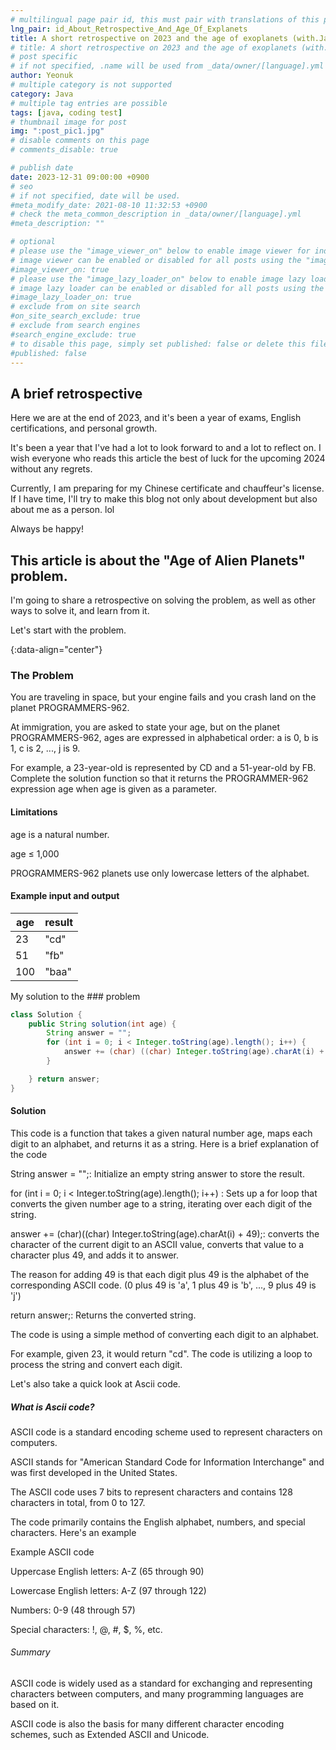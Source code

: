 ```yaml
---
# multilingual page pair id, this must pair with translations of this page. (This name must be unique)
lng_pair: id_About_Retrospective_And_Age_Of_Explanets
title: A short retrospective on 2023 and the age of exoplanets (with.Java)
# title: A short retrospective on 2023 and the age of exoplanets (with.Java)
# post specific
# if not specified, .name will be used from _data/owner/[language].yml
author: Yeonuk
# multiple category is not supported
category: Java
# multiple tag entries are possible
tags: [java, coding test]
# thumbnail image for post
img: ":post_pic1.jpg"
# disable comments on this page
# comments_disable: true

# publish date
date: 2023-12-31 09:00:00 +0900
# seo
# if not specified, date will be used.
#meta_modify_date: 2021-08-10 11:32:53 +0900
# check the meta_common_description in _data/owner/[language].yml
#meta_description: ""

# optional
# please use the "image_viewer_on" below to enable image viewer for individual pages or posts (_posts/ or [language]/_posts folders).
# image viewer can be enabled or disabled for all posts using the "image_viewer_posts: true" setting in _data/conf/main.yml.
#image_viewer_on: true
# please use the "image_lazy_loader_on" below to enable image lazy loader for individual pages or posts (_posts/ or [language]/_posts folders).
# image lazy loader can be enabled or disabled for all posts using the "image_lazy_loader_posts: true" setting in _data/conf/main.yml.
#image_lazy_loader_on: true
# exclude from on site search
#on_site_search_exclude: true
# exclude from search engines
#search_engine_exclude: true
# to disable this page, simply set published: false or delete this file
#published: false
---
```


<!-- outline-start -->

## A brief retrospective

Here we are at the end of 2023, and it's been a year of exams, English certifications, and personal growth.

It's been a year that I've had a lot to look forward to and a lot to reflect on. I wish everyone who reads this article the best of luck for the upcoming 2024 without any regrets.

Currently, I am preparing for my Chinese certificate and chauffeur's license. If I have time, I'll try to make this blog not only about development but also about me as a person. lol

Always be happy!

## This article is about the "Age of Alien Planets" problem.

I'm going to share a retrospective on solving the problem, as well as other ways to solve it, and learn from it.

Let's start with the problem.

{:data-align="center"}

<!-- outline-end -->

### The Problem

You are traveling in space, but your engine fails and you crash land on the planet PROGRAMMERS-962.

At immigration, you are asked to state your age, but on the planet PROGRAMMERS-962, ages are expressed in alphabetical order: a is 0, b is 1, c is 2, ..., j is 9.

For example, a 23-year-old is represented by CD and a 51-year-old by FB. Complete the solution function so that it returns the PROGRAMMER-962 expression age when age is given as a parameter.

#### Limitations

age is a natural number.

age ≤ 1,000

PROGRAMMERS-962 planets use only lowercase letters of the alphabet.

#### Example input and output

| age | result |
| --- | ------ |
| 23  | "cd"   |
| 51  | "fb"   |
| 100 | "baa"  |

My solution to the ### problem

```java
class Solution {
    public String solution(int age) {
        String answer = "";
        for (int i = 0; i < Integer.toString(age).length(); i++) {
            answer += (char) ((char) Integer.toString(age).charAt(i) + 49);
        }

    } return answer;
}
```

#### Solution

This code is a function that takes a given natural number age, maps each digit to an alphabet, and returns it as a string. Here is a brief explanation of the code

String answer = "";: Initialize an empty string answer to store the result.

for (int i = 0; i < Integer.toString(age).length(); i++) : Sets up a for loop that converts the given number age to a string, iterating over each digit of the string.

answer += (char)((char) Integer.toString(age).charAt(i) + 49);: converts the character of the current digit to an ASCII value, converts that value to a character plus 49, and adds it to answer.

The reason for adding 49 is that each digit plus 49 is the alphabet of the corresponding ASCII code. (0 plus 49 is 'a', 1 plus 49 is 'b', ..., 9 plus 49 is 'j')

return answer;: Returns the converted string.

The code is using a simple method of converting each digit to an alphabet.

For example, given 23, it would return "cd". The code is utilizing a loop to process the string and convert each digit.

Let's also take a quick look at Ascii code.

##### What is Ascii code?

ASCII code is a standard encoding scheme used to represent characters on computers.

ASCII stands for "American Standard Code for Information Interchange" and was first developed in the United States.

The ASCII code uses 7 bits to represent characters and contains 128 characters in total, from 0 to 127.

The code primarily contains the English alphabet, numbers, and special characters. Here's an example

Example ASCII code

Uppercase English letters: A-Z (65 through 90)

Lowercase English letters: A-Z (97 through 122)

Numbers: 0-9 (48 through 57)

Special characters: !, @, #, $, %, etc.

###### Summary

ASCII code is widely used as a standard for exchanging and representing characters between computers, and many programming languages are based on it.

ASCII code is also the basis for many different character encoding schemes, such as Extended ASCII and Unicode.
